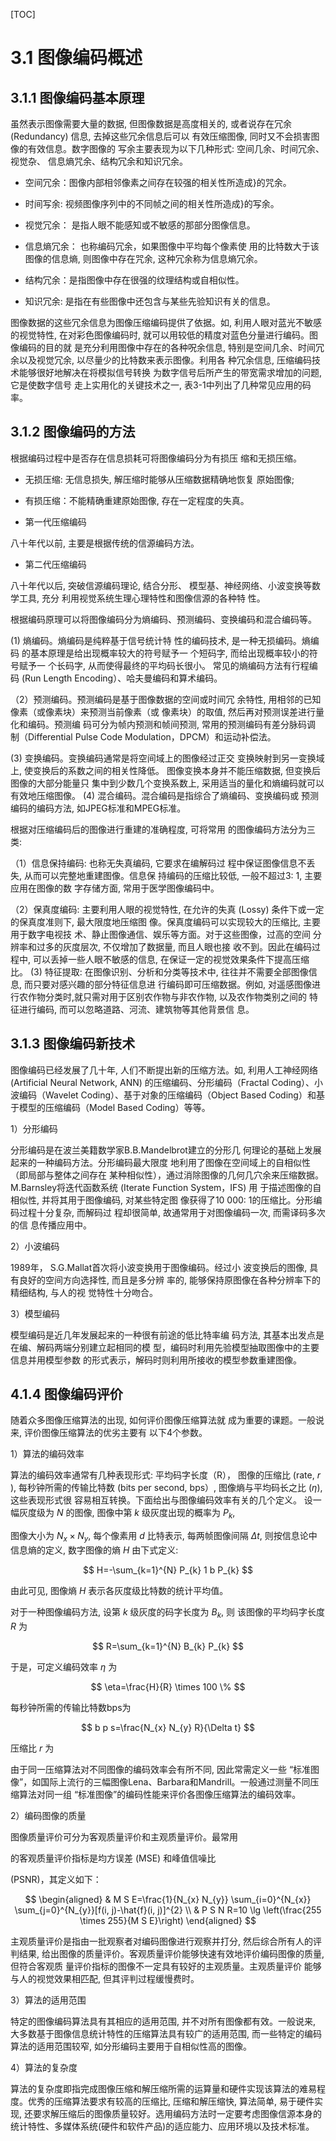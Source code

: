 [TOC]

# 3.1 图像编码概述

## 3.1.1 图像编码基本原理

虽然表示图像需要大量的数据, 但图像数据是高度相关的, 或者说存在冗余 (Redundancy) 信息, 去掉这些冗余信息后可以 有效压缩图像, 同时又不会损害图像的有效信息。数字图像的 写余主要表现为以下几种形式: 空间几余、时间冗余、视觉杂、 信息熵咒余、结构冗余和知识冗余。

- 空间冗余：图像内部相邻像素之间存在较强的相关性所造成}的咒余。

- 时间写余: 视频图像序列中的不同帧之间的相关性所造成}的写余。

- 视觉冗余： 是指人眼不能感知或不敏感的那部分图像信息。

- 信息熵冗余： 也称编码冗余，如果图像中平均每个像素使 用的比特数大于该图像的信息熵, 则图像中存在咒余, 这种冗余称为信息熵冗余。

- 结构冗余：是指图像中存在很强的纹理结构或自相似性。

- 知识冗余: 是指在有些图像中还包含与某些先验知识有关的信息。 

图像数据的这些冗余信息为图像压缩编码提供了依据。如, 利用人眼对蓝光不敏感的视觉特性, 在对彩色图像编码时, 就可以用较低的精度对蓝色分量进行编码。图像编码的目的就 是充分利用图像中存在的各种呪余信息, 特别是空间几余、时间冗余以及视觉冗余, 以尽量少的比特数来表示图像。利用各 种冗余信息, 压缩编码技术能够很好地解决在将模拟信号转换 为数字信号后所产生的带宽需求增加的问题, 它是使数字信号 走上实用化的关键技术之一, 表3-1中列出了几种常见应用的码率。 

## 3.1.2 图像编码的方法

根据编码过程中是否存在信息损耗可将图像编码分为有损压 缩和无损压缩。

- 无损压缩: 无信息损失, 解压缩时能够从压缩数据精确地恢复 原始图像;

- 有损压缩：不能精确重建原始图像, 存在一定程度的失真。 

- 第一代压缩编码

八十年代以前, 主要是根据传统的信源编码方法。

- 第二代压缩编码

八十年代以后, 突破信源编码理论, 结合分形、 模型基、神经网络、小波变换等数学工具, 充分 利用视觉系统生理心理特性和图像信源的各种特 性。 

根据编码原理可以将图像编码分为熵编码、预测编码、变换编码和混合编码等。

(1) 熵编码。熵编码是纯粹基于信号统计特 性的编码技术, 是一种无损编码。熵编码 的基本原理是给出现概率较大的符号赋予一 个短码字, 而给出现概率较小的符号赋予一 个长码字, 从而使得最终的平均码长很小。 常见的熵编码方法有行程编码 (Run Length Encoding）、哈夫曼编码和算术编码。 

（2）预测编码。预测编码是基于图像数据的空间或时间冗 余特性, 用相邻的已知像素（或像素块）来预测当前像素（或 像素块）的取值, 然后再对预测误差进行量化和编码。预测编 码可分为帧内预测和帧间预测, 常用的预测编码有差分脉码调 制（Differential Pulse Code Modulation，DPCM）和运动补偿法。

(3) 变换编码。变换编码通常是将空间域上的图像经过正交 变换映射到另一变换域上, 使变换后的系数之间的相关性降低。 图像变换本身并不能压缩数据, 但变换后图像的大部分能量只 集中到少数几个变换系数上, 采用适当的量化和熵编码就可以 有效地压缩图像。 (4) 混合编码。混合编码是指综合了熵编码、变换编码或 预测编码的编码方法, 如JPEG标准和MPEG标准。

根据对压缩编码后的图像进行重建的准确程度, 可将常用 的图像编码方法分为三类:

（1）信息保持编码: 也称无失真编码, 它要求在编解码过 程中保证图像信息不丢失, 从而可以完整地重建图像。信息保 持编码的压缩比较低, 一般不超过3: 1, 主要应用在图像的数 字存储方面, 常用于医学图像编码中。 

（2）保真度编码: 主要利用人眼的视觉特性, 在允许的失真 (Lossy) 条件下或一定的保真度准则下, 最大限度地压缩图 像。保真度编码可以实现较大的压缩比, 主要用于数字电视技 术、静止图像通信、娱乐等方面。对于这些图像，过高的空间 分辨率和过多的灰度层次, 不仅增加了数据量, 而且人眼也接 收不到。因此在编码过程中, 可以丢掉一些人眼不敏感的信息, 在保证一定的视觉效果条件下提高压缩比。 (3) 特征提取: 在图像识别、分析和分类等技术中, 往往并不需要全部图像信息, 而只要对感兴趣的部分特征信息进 行编码即可压缩数据。例如, 对遥感图像进行农作物分类时,就只需对用于区别农作物与非农作物, 以及农作物类别之间的 特征进行编码, 而可以忽略道路、河流、建筑物等其他背景信 息。 

## 3.1.3 图像编码新技术

图像编码已经发展了几十年, 人们不断提出新的压缩方法。如, 利用人工神经网络 (Artificial Neural Network, ANN) 的压缩编码、分形编码（Fractal Coding）、小波编码（Wavelet Coding）、基于对象的压缩编码（Object Based Coding）和基于模型的压缩编码（Model Based Coding）等等。 

1）分形编码

分形编码是在波兰美籍数学家B.B.Mandelbrot建立的分形几 何理论的基础上发展起来的一种编码方法。分形编码最大限度 地利用了图像在空间域上的自相似性（即局部与整体之间存在 某种相似性），通过消除图像的几何几穴余来压缩数据。 M.Barnsley将迭代函数系统 (Iterate Function System，IFS) 用 于描述图像的自相似性, 并将其用于图像编码, 对某些特定图 像获得了10 000: 1的压缩比。分形编码过程十分复杂, 而解码过 程却很简单, 故通常用于对图像编码一次, 而需译码多次的信 息传播应用中。 

2）小波编码

1989年， S.G.Mallat首次将小波变换用于图像编码。经过小 波变换后的图像, 具有良好的空间方向选择性, 而且是多分辨 率的, 能够保持原图像在各种分辨率下的精细结构, 与人的视 觉特性十分吻合。

3）模型编码

模型编码是近几年发展起来的一种很有前途的低比特率编 码方法, 其基本出发点是在编、解码两端分别建立起相同的模 型，编码时利用先验模型抽取图像中的主要信息并用模型参数 的形式表示，解码时则利用所接收的模型参数重建图像。 

## 4.1.4 图像编码评价

随着众多图像压缩算法的出现, 如何评价图像压缩算法就 成为重要的课题。一般说来, 评价图像压缩算法的优劣主要有 以下4个参数。

1）算法的编码效率

算法的编码效率通常有几种表现形式: 平均码字长度（R）， 图像的压缩比 (rate, $r$ ), 每秒钟所需的传输比特数 (bits per second, bps）, 图像熵与平均码长之比 $(\eta)$, 这些表现形式很 容易相互转换。下面给出与图像编码效率有关的几个定义。 设一幅灰度级为 $N$ 的图像, 图像中第 $k$ 级灰度出现的概率为 $P_{k}$,

图像大小为 $N_{x} \times N_{y}$, 每个像素用 $d$ 比特表示, 每两帧图像间隔 $\Delta t$, 则按信息论中信息熵的定义, 数字图像的熵 $H$ 由下式定义:

$$
H=-\sum_{k=1}^{N} P_{k} 1 b P_{k}
$$

由此可见, 图像熵 $H$ 表示各灰度级比特数的统计平均值。

对于一种图像编码方法, 设第 $k$ 级灰度的码字长度为 $B_{k}$, 则 该图像的平均码字长度 $R$ 为

$$
R=\sum_{k=1}^{N} B_{k} P_{k}
$$

于是，可定义编码效率 $\eta$ 为

$$
\eta=\frac{H}{R} \times 100 \%
$$

每秒钟所需的传输比特数bps为

$$
b p s=\frac{N_{x} N_{y} R}{\Delta t}
$$

压缩比 $r$ 为

由于同一压缩算法对不同图像的编码效率会有所不同, 因此常需定义一些 “标准图像”，如国际上流行的三幅图像Lena、Barbara和Mandrill。一般通过测量不同压缩算法对同一组 “标准图像”的编码性能来评价各图像压缩算法的编码效率。 

2）编码图像的质量

图像质量评价可分为客观质量评价和主观质量评价。最常用

的客观质量评价指标是均方误差 (MSE) 和峰值信噪比

(PSNR)，其定义如下：

$$
\begin{aligned}
& M S E=\frac{1}{N_{x} N_{y}} \sum_{i=0}^{N_{x}} \sum_{j=0}^{N_{y}}[f(i, j)-\hat{f}(i, j)]^{2} \\
& P S N R=10 \lg \left(\frac{255 \times 255}{M S E}\right)
\end{aligned}
$$

主观质量评价是指由一批观察者对编码图像进行观察并打分, 然后综合所有人的评判结果, 给出图像的质量评价。客观质量评价能够快速有效地评价编码图像的质量, 但符合客观质 量评价指标的图像不一定具有较好的主观质量。主观质量评价 能够与人的视觉效果相匹配, 但其评判过程缓慢费时。 

3）算法的适用范围

特定的图像编码算法具有其相应的适用范围, 并不对所有图像都有效。一般说来, 大多数基于图像信息统计特性的压缩算法具有较广的适用范围, 而一些特定的编码算法的适用范围较窄, 如分形编码主要用于自相似性高的图像。 

4）算法的复杂度

算法的复杂度即指完成图像压缩和解压缩所需的运算量和硬件实现该算法的难易程度。优秀的压缩算法要求有较高的压缩比, 压缩和解压缩快, 算法简单, 易于硬件实现, 还要求解压缩后的图像质量较好。选用编码方法时一定要考虑图像信源本身的统计特性、多媒体系统(硬件和软件产品)的适应能力、应用环境以及技术标准。